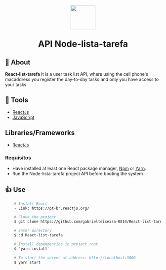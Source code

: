 <h1 align="center">
    <img height="80" src="https://img.icons8.com/material-rounded/96/000000/api-settings.png" />
    <p>API Node-lista-tarefa</p>
</h1>

## 🚨 About

**React-list-tarefa** It is a user task list API, where using the cell phone's macaddress you register the day-to-day tasks and only you have access to your tasks. 


## 🔨 Tools

- [ReactJs](https://pt-br.reactjs.org/)
- [JavaScript]()

## Libraries/Frameworks

- [ReactJs](https://pt-br.reactjs.org/)

### Requisitos

- Have installed at least one React package manager, [Npm](https://nodejs.org/en/) or [Yarn](https://yarnpkg.com/).
- Run the Node-lista-tarefa project API before booting the system

## 👍 Use

```bash
    # Install React
    - Link: https://pt-br.reactjs.org/ 
```

```bash
    # Clone the project
    $ git clone https://github.com/gabrielteixeira-0814/React-list-tarefa.git 
```

```bash
    # Enter directory
    $ cd React-list-tarefa
```

```bash
    # Install dependencies in project root
    $ `yarn install`
```

```bash
    # To start the server at address: http://localhost:3000
    $ yarn start
```
